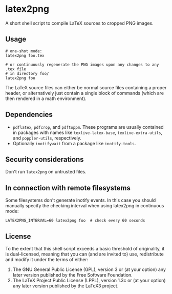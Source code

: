 # latex2png

A short shell script to compile LaTeX sources to cropped PNG images.


## Usage

```shell
# one-shot mode:
latex2png foo.tex

# or continuously regenerate the PNG images upon any changes to any .tex file
# in directory foo/
latex2png foo
```

The LaTeX source files can either be normal source files containing a proper
header, or alternatively just contain a single block of commands (which are
then rendered in a math environment).


## Dependencies

* `pdflatex`, `pdfcrop`, and `pdftoppm`. These programs are usually contained
  in packages with names like `texlive-latex-base`, `texlive-extra-utils`, and
  `poppler-utils`, respectively.
* Optionally `inotifywait` from a package like `inotify-tools`.


## Security considerations

Don't run `latex2png` on untrusted files.


## In connection with remote filesystems

Some filesystems don't generate inotify events. In this case you should
manually specify the checking interval when using latex2png in continuous mode:

```shell
LATEX2PNG_INTERVAL=60 latex2png foo  # check every 60 seconds
```


## License

To the extent that this shell script exceeds a basic threshold of originality,
it is dual-licensed, meaning that you can (and are invited to) use,
redistribute and modify it under the terms of either:

1. The GNU General Public License (GPL), version 3 or (at your option) any
   later version published by the Free Software Foundation.
2. The LaTeX Project Public License (LPPL), version 1.3c or (at your option)
   any later version published by the LaTeX3 project.
